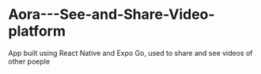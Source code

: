 # Aora---See-and-Share-Video-platform
App built using React Native and Expo Go, used to share and see videos of other poeple
